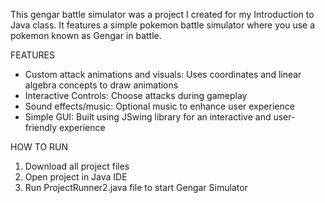 This gengar battle simulator was a project I created for my Introduction to Java class. It features a simple pokemon battle simulator where you use a pokemon known as Gengar in battle.

FEATURES
- Custom attack animations and visuals: Uses coordinates and linear algebra concepts
to draw animations
- Interactive Controls: Choose attacks during gameplay
- Sound effects/music: Optional music to enhance user experience
- Simple GUI: Built using JSwing library for an interactive and user-friendly experience

HOW TO RUN 
1. Download all project files
2. Open project in Java IDE
3. Run ProjectRunner2.java file to start Gengar Simulator
